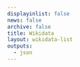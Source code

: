```yaml
---
displayinlist: false
news: false
archive: false
title: Wikidata
layout: wikidata-list
outputs:
  - json
---
```

